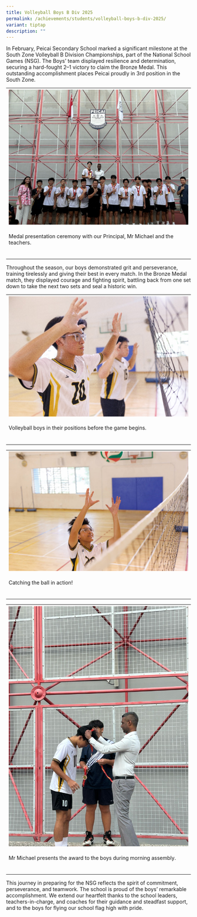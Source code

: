 ```yaml
---
title: Volleyball Boys B Div 2025
permalink: /achievements/students/volleyball-boys-b-div-2025/
variant: tiptap
description: ""
---
```

<p>In February, Peicai Secondary School marked a significant milestone at
the South Zone Volleyball B Division Championships, part of the National
School Games (NSG). The Boys’ team displayed resilience and determination,
securing a hard-fought 2–1 victory to claim the Bronze Medal. This outstanding
accomplishment places Peicai proudly in 3rd position in the South Zone.</p>
<table style="minWidth: 25px">
<colgroup>
<col>
</colgroup>
<tbody>
<tr>
<th rowspan="1" colspan="1">
<div class="isomer-image-wrapper">
<img style="width: 100%" height="auto" width="100%" alt="" src="/images/Announcement/Volleyball_Boys_2025_Cover.jpg">
</div>
</th>
</tr>
<tr>
<td rowspan="1" colspan="1">
<p>Medal presentation ceremony with our Principal, Mr Michael and the teachers.</p>
</td>
</tr>
<tr>
<td rowspan="1" colspan="1">
<p></p>
</td>
</tr>
</tbody>
</table>
<p>Throughout the season, our boys demonstrated grit and perseverance, training
tirelessly and giving their best in every match. In the Bronze Medal match,
they displayed courage and fighting spirit, battling back from one set
down to take the next two sets and seal a historic win.</p>
<table style="minWidth: 25px">
<colgroup>
<col>
</colgroup>
<tbody>
<tr>
<th rowspan="1" colspan="1">
<div class="isomer-image-wrapper">
<img style="width: 100%" height="auto" width="100%" alt="" src="/images/Announcement/Volleyball_Boys_2025_2.jpg">
</div>
</th>
</tr>
<tr>
<td rowspan="1" colspan="1">
<p>Volleyball boys in their positions before the game begins.</p>
</td>
</tr>
<tr>
<td rowspan="1" colspan="1">
<p></p>
</td>
</tr>
</tbody>
</table>
<table style="minWidth: 25px">
<colgroup>
<col>
</colgroup>
<tbody>
<tr>
<th rowspan="1" colspan="1">
<div class="isomer-image-wrapper">
<img style="width: 100%" height="auto" width="100%" alt="" src="/images/Announcement/Volleyball_Boys_2025_1.jpg">
</div>
</th>
</tr>
<tr>
<td rowspan="1" colspan="1">
<p>Catching the ball in action!</p>
</td>
</tr>
<tr>
<td rowspan="1" colspan="1">
<p></p>
</td>
</tr>
</tbody>
</table>
<table style="minWidth: 25px">
<colgroup>
<col>
</colgroup>
<tbody>
<tr>
<th rowspan="1" colspan="1">
<div class="isomer-image-wrapper">
<img style="width: 100%" height="auto" width="100%" alt="" src="/images/Announcement/Volleyball_Boys_2025_3.jpg">
</div>
</th>
</tr>
<tr>
<td rowspan="1" colspan="1">
<p>Mr Michael presents the award to the boys during morning assembly.</p>
</td>
</tr>
<tr>
<td rowspan="1" colspan="1">
<p></p>
</td>
</tr>
</tbody>
</table>
<p>This journey in preparing for the NSG reflects the spirit of commitment,
perseverance, and teamwork. The school is proud of the boys’ remarkable
accomplishment. We extend our heartfelt thanks to the school leaders, teachers-in-charge,
and coaches for their guidance and steadfast support, and to the boys for
flying our school flag high with pride.</p>